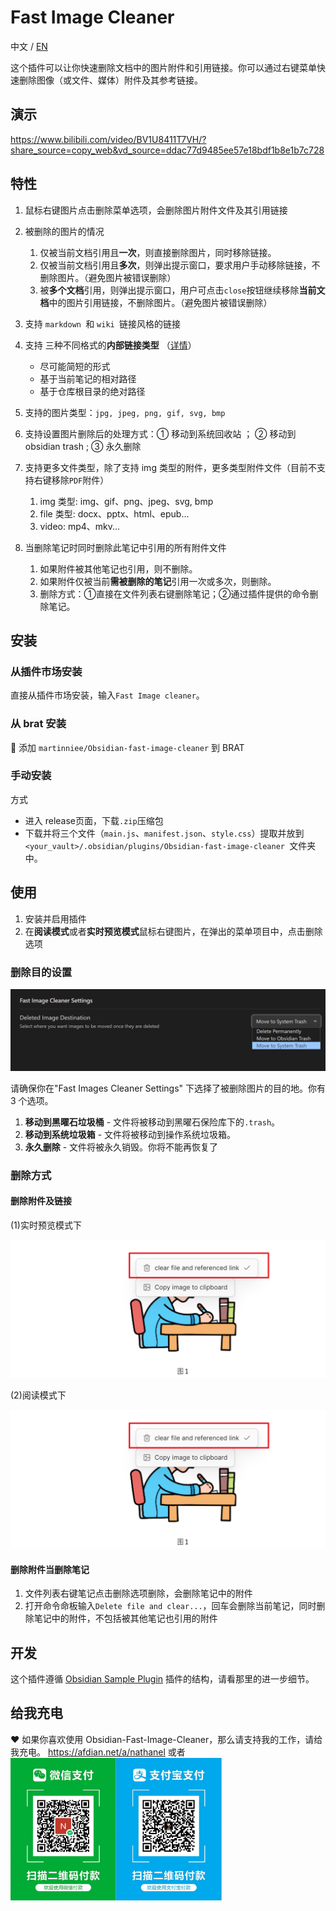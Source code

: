 # Fast Image Cleaner

中文 / [EN](./README.md)

这个插件可以让你快速删除文档中的图片附件和引用链接。你可以通过右键菜单快速删除图像（或文件、媒体）附件及其参考链接。

## 演示

https://www.bilibili.com/video/BV1U8411T7VH/?share_source=copy_web&vd_source=ddac77d9485ee57e18bdf1b8e1b7c728

## 特性

1. 鼠标右键图片点击删除菜单选项，会删除图片附件文件及其引用链接
2. 被删除的图片的情况
    1. 仅被当前文档引用且**一次**，则直接删除图片，同时移除链接。
    2. 仅被当前文档引用且**多次**，则弹出提示窗口，要求用户手动移除链接，不删除图片。（避免图片被错误删除）
    3. 被**多个文档**引用，则弹出提示窗口，用户可点击`close`按钮继续移除**当前文档**中的图片引用链接，不删除图片。（避免图片被错误删除）

3. 支持 `markdown `和 `wiki `链接风格的链接
4. 支持 三种不同格式的**内部链接类型** （[详情](https://help.obsidian.md/Linking+notes+and+files/Internal+links)）
    - 尽可能简短的形式
    - 基于当前笔记的相对路径
    - 基于仓库根目录的绝对路径
5. 支持的图片类型：`jpg, jpeg, png, gif, svg, bmp`
6. 支持设置图片删除后的处理方式：① 移动到系统回收站 ； ② 移动到 obsidian trash ; ③ 永久删除
7. 支持更多文件类型，除了支持 img 类型的附件，更多类型附件文件（目前不支持右键移除`PDF`附件）

    1. img 类型: img、gif、png、jpeg、svg, bmp
    2. file 类型: docx、pptx、html、epub...
    3. video: mp4、mkv...
8. 当删除笔记时同时删除此笔记中引用的所有附件文件
    1. 如果附件被其他笔记也引用，则不删除。
    2. 如果附件仅被当前**需被删除的笔记**引用一次或多次，则删除。
    3. 删除方式：①直接在文件列表右键删除笔记；②通过插件提供的命令删除笔记。


## 安装

### 从插件市场安装

直接从插件市场安装，输入`Fast Image cleaner`。

### 从 brat 安装

👦 添加 `martinniee/Obsidian-fast-image-cleaner` 到 BRAT

### 手动安装

方式

- 进入 release页面，下载`.zip`压缩包
- 下载并将三个文件（`main.js`、`manifest.json`、`style.css`）提取并放到`<your_vault>/.obsidian/plugins/Obsidian-fast-image-cleaner `文件夹中。

## 使用

1. 安装并启用插件
2. 在**阅读模式**或者**实时预览模式**鼠标右键图片，在弹出的菜单项目中，点击删除选项

### 删除目的设置

![image-20230209180042264](assets/README-images/image-20230209180042264.png)

请确保你在"Fast Images Cleaner Settings" 下选择了被删除图片的目的地。你有 3 个选项。

1. **移动到黑曜石垃圾桶** - 文件将被移动到黑曜石保险库下的`.trash`。
2. **移动到系统垃圾箱** - 文件将被移动到操作系统垃圾箱。
3. **永久删除** - 文件将被永久销毁。你将不能再恢复了

### 删除方式

#### 删除附件及链接

(1)实时预览模式下

![image-20230215115818647](assets/ZH-images/image-20230215115818647.png)

(2)阅读模式下

![image-20230215115818647](assets/ZH-images/image-20230215115818647.png)

#### 删除附件当删除笔记

1. 文件列表右键笔记点击删除选项删除，会删除笔记中的附件
2. 打开命令命板输入`Delete file and clear...`，回车会删除当前笔记，同时删除笔记中的附件，不包括被其他笔记也引用的附件



## 开发

这个插件遵循 [Obsidian Sample Plugin](https://github.com/obsidianmd/obsidian-sample-plugin) 插件的结构，请看那里的进一步细节。

## 给我充电

❤ 如果你喜欢使用 Obsidian-Fast-Image-Cleaner，那么请支持我的工作，请给我充电。
https://afdian.net/a/nathanel 或者
<img src="assets/ZH-images/微信支付宝二合一收款码.jpg" alt="微信支付宝二合一收款码" style="zoom: 33%;" />

